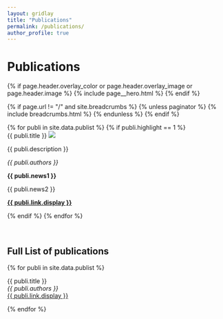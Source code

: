 ```yaml
---
layout: gridlay
title: "Publications"
permalink: /publications/
author_profile: true
---
```


# Publications
{% if page.header.overlay_color or page.header.overlay_image or page.header.image %}
  {% include page__hero.html %}
{% endif %}

{% if page.url != "/" and site.breadcrumbs %}
  {% unless paginator %}
    {% include breadcrumbs.html %}
  {% endunless %}
{% endif %}
<div class="row row-cols-1 row-cols-xl-2">
{% for publi in site.data.publist %}
{% if publi.highlight == 1 %}

<div class="col mb-4">

 <div class="card h-100 d-flex flex-column justify-content-between bg-light" >
  <div class="card-body clearfix">
  <pubtit class="card-title">{{ publi.title }}</pubtit>
  <img src="{{ site.url }}{{ site.baseurl }}/images/{{ publi.image }}" class="img-fluid float-left w-33 d-inline-block"/>
  <p class="card-text">{{ publi.description }}</p>
  <p class="card-text"><em>{{ publi.authors }}</em></p>
  <p class="card-text text-danger"><strong> {{ publi.news1 }}</strong></p>
  <p class="card-text"> {{ publi.news2 }}</p>
  </div>
  <div class="card-footer px-0 mx-auto text-center w-100">
  <p class="card-link text-nowrap"><strong><a href="{{ publi.link.url }}">{{ publi.link.display }}</a></strong></p>
  </div>
 </div>
</div>

{% endif %}
{% endfor %}
</div>

<p> &nbsp; </p>

## Full List of publications

{% for publi in site.data.publist %}

  {{ publi.title }} <br />
  <em>{{ publi.authors }} </em><br /><a href="{{ publi.link.url }}">{{ publi.link.display }}</a>

{% endfor %}
